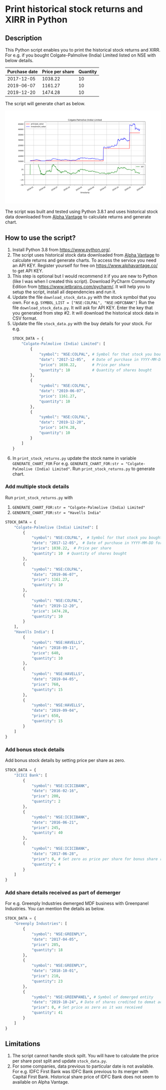 # Print historical stock returns and XIRR in Python

## Description

This Python script enables you to print the historical stock returns 
and XIRR. For e.g. if you bought Colgate-Palmolive (India) Limited 
listed on NSE with below details.

| Purchase date | Price per share | Quantity |
|---|---|---|
|2017-12-05|1038.22|10|
|2019-06-07|1161.27|10|
|2019-12-20|1474.28|10|

The script will generate chart as below.

![](images/COLPAL_Example.png)

The script was built and tested using Python 3.8.1 and uses
historical stock data downloaded from 
[Alpha Vantage](https://www.alphavantage.co/) to calculate returns
and generate chart.

## How to use the script?

1. Install Python 3.8 from https://www.python.org/.
2. The script uses historical stock data downloaded from 
[Alpha Vantage](https://www.alphavantage.co/) to calculate returns 
and generate charts. To access the service you need an API KEY.
Register  yourself for free on https://www.alphavantage.co/ to get 
API KEY.
3. This step is optional but I would recommend it if you are new
to Python (like I was when I created this script). Download PyCharm
Community Edition from https://www.jetbrains.com/pycharm/. It will
help you to setup the script, install all dependencies and run it.
4. Update the file `download_stock_data.py` with the stock symbol
that you own. For e.g. `SYMBOL_LIST = ["NSE:COLPAL", "NSE:HDFCBANK"]`
Run the file `download_stock_data.py`. It will ask for API KEY. 
Enter the key that you generated from step #2. It will download the
historical stock data in CSV format.
5. Update the file `stock_data.py` with the buy details for your stock.
For e.g.
    ```python
    STOCK_DATA = {
        "Colgate-Palmolive (India) Limited": [
            {
                "symbol": "NSE:COLPAL", # Symbol for that stock you bought
                "date": "2017-12-05",   # Date of purchase in YYYY-MM-DD format
                "price": 1038.22,       # Price per share
                "quantity": 10          # Quantity of shares bought
            },
            {
                "symbol": "NSE:COLPAL",
                "date": "2019-06-07",
                "price": 1161.27,
                "quantity": 10
            },
            {
                "symbol": "NSE:COLPAL",
                "date": "2019-12-20",
                "price": 1474.28,
                "quantity": 10
            }
        ]
    }
    ```
6. In `print_stock_returns.py` update the stock name in variable 
`GENERATE_CHART_FOR` For e.g. `GENERATE_CHART_FOR:str = "Colgate-Palmolive (India) Limited"`.
Run `print_stock_returns.py` to generate chart.

### Add multiple stock details

Run `print_stock_returns.py` with 
1. `GENERATE_CHART_FOR:str = "Colgate-Palmolive (India) Limited"`
2. `GENERATE_CHART_FOR:str = "Havells India"`

```python
STOCK_DATA = {
    "Colgate-Palmolive (India) Limited": [
        {
            "symbol": "NSE:COLPAL",  # Symbol for that stock you bought
            "date": "2017-12-05",  # Date of purchase in YYYY-MM-DD format
            "price": 1038.22,  # Price per share
            "quantity": 10  # Quantity of shares bought
        },
        {
            "symbol": "NSE:COLPAL",
            "date": "2019-06-07",
            "price": 1161.27,
            "quantity": 10
        },
        {
            "symbol": "NSE:COLPAL",
            "date": "2019-12-20",
            "price": 1474.28,
            "quantity": 10
        }
    ],
    "Havells India": [
        {
            "symbol": "NSE:HAVELLS",
            "date": "2018-09-11",
            "price": 640,
            "quantity": 10
        },
        {
            "symbol": "NSE:HAVELLS",
            "date": "2019-04-05",
            "price": 760,
            "quantity": 15
        },
        {
            "symbol": "NSE:HAVELLS",
            "date": "2019-09-04",
            "price": 650,
            "quantity": 15
        }
    ]
}
```

### Add bonus stock details

Add bonus stock details by setting price per share as zero.

```python
STOCK_DATA = {
    "ICICI Bank": [
        {
            "symbol": "NSE:ICICIBANK",
            "date": "2016-02-16",
            "price": 200,
            "quantity": 2
        },
        {
            "symbol": "NSE:ICICIBANK",
            "date": "2016-06-21",
            "price": 245,
            "quantity": 40
        },
        {
            "symbol": "NSE:ICICIBANK",
            "date": "2017-06-28",
            "price": 0, # Set zero as price per share for bonus share received
            "quantity": 4
        }
    ]
}
```

### Add share details received as part of demerger

For e.g. Greenply Industries demerged MDF business with 
Greenpanel Industries. You can mention the details as below.

```python
STOCK_DATA = {
    "Greenply Industries": [
        {
            "symbol": "NSE:GREENPLY",
            "date": "2017-04-05",
            "price": 285,
            "quantity": 18
        },
        {
            "symbol": "NSE:GREENPLY",
            "date": "2018-10-01",
            "price": 210,
            "quantity": 23
        },
        {
            "symbol": "NSE:GREENPANEL", # Symbol of demerged entity
            "date": "2019-10-24", # Date of shares credited to demat account
            "price": 0, # Set price as zero as it was received 
            "quantity": 41
        }
    ]
}
```

## Limitations

1. The script cannot handle stock spilt. You will have to calculate
the price per share post split and update `stock_data.py`.
2. For some companies, data previous to particular date is not available.
For e.g. IDFC First Bank was IDFC Bank previous to its merger with
Capital First Bank. Historical share price of IDFC Bank does not 
seem to available on Alpha Vantage.

